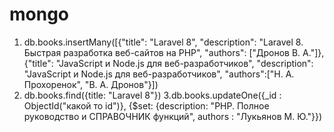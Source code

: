 # mongo
1. db.books.insertMany([{"title": "Laravel 8", "description": "Laravel 8. Быстрая разработка веб-сайтов на PHP", "authors": ["Дронов В. А."]}, {"title": "JavaScript и Node.js для веб-разработчиков", "description": "JavaScript и Node.js для веб-разработчиков", "authors":["Н. А. Прохоренок",
"В. А. Дронов"}])
2. db.books.find({title: "Laravel 8"})
3.db.books.updateOne({_id : ObjectId("какой то id")}, {$set: {description: "РНР. Полное руководство и СПРАВОЧНИК функций", authors : "Лукьянов М. Ю."}})
